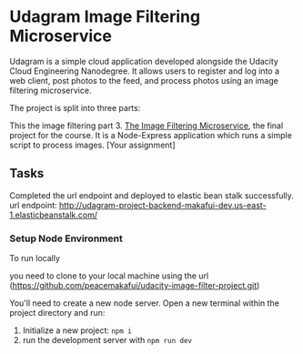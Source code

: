 # Udagram Image Filtering Microservice

Udagram is a simple cloud application developed alongside the Udacity Cloud Engineering Nanodegree. It allows users to register and log into a web client, post photos to the feed, and process photos using an image filtering microservice.

The project is split into three parts:

This the image filtering part
3. [The Image Filtering Microservice](https://github.com/udacity/cloud-developer/tree/master/course-02/project/image-filter-starter-code), the final project for the course. It is a Node-Express application which runs a simple script to process images. [Your assignment]

## Tasks
Completed the url endpoint and deployed to elastic bean stalk successfully.
url endpoint: http://udagram-project-backend-makafui-dev.us-east-1.elasticbeanstalk.com/
### Setup Node Environment
To run locally

you need to clone to your local machine using the url 
(https://github.com/peacemakafui/udacity-image-filter-project.git)

You'll need to create a new node server. Open a new terminal within the project directory and run:

1. Initialize a new project: `npm i`
2. run the development server with `npm run dev`



